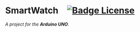 
# SmartWatch   [![Badge License]][License]

*A project for the **Arduino UNO**.*




<!----------------------------------------------------------------------------->

[Badge License]: https://img.shields.io/badge/License-Unknown-darkgray.svg?style=for-the-badge

[License]: #
